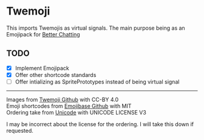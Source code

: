 # Twemoji

This imports Twemojis as virtual signals.
The main purpose being as an Emojipack for [Better Chatting](https://mods.factorio.com/mod/better-chat)

## TODO
- [x] Implement Emojipack
- [x] Offer other shortcode standards
- [ ]	Offer intializing as SpritePrototypes instead of being virtual signal 

---
Images from [Twemoji Github](https://github.com/jdecked/twemoji) with CC-BY 4.0  
Emoji shortcodes from [Emojibase Github](https://github.com/milesj/emojibase/tree/master) with MIT  
Ordering take from [Unicode](https://www.unicode.org/emoji/charts/emoji-ordering.txt) with UNICODE LICENSE V3

I may be incorrect about the license for the ordering. I will take this down if requested.
